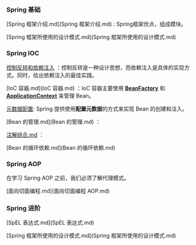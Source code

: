 ### Spring 基础

 [Spring 框架介绍.md](Spring 框架介绍.md) : Spring框架优点，组成模块。

 [Spring 框架所使用的设计模式.md](Spring 框架所使用的设计模式.md) 



### Spring IOC

[控制反转和依赖注入](控制反转和依赖注入.md) ：控制反转是一种设计思想，而依赖注入是具体的实现方式。同时，给出依赖注入的最佳实践。

[IoC 容器.md](IoC 容器.md) ：IoC 容器主要使用 [**BeanFactory**](https://docs.spring.io/spring-framework/docs/6.1.11/javadoc-api/org/springframework/beans/factory/BeanFactory.html) 和 [**ApplicationContext**](https://docs.spring.io/spring-framework/docs/6.1.11/javadoc-api/org/springframework/context/ApplicationContext.html) 来管理 Bean。

[元数据配置](./元数据配置.md):  Spring 提供使用**配置元数据**的方式来实现 Bean 的创建和注入。

[Bean 的管理.md](Bean 的管理.md) ：

[注解组合.md](注解组合.md) ：

[Bean 的循环依赖.md](Bean 的循环依赖.md) 



### Spring AOP

在学习 Spring AOP 之前，我们必须了解代理模式。

[面向切面编程.md](面向切面编程 AOP.md) 





### Spring 进阶

 [SpEL 表达式.md](SpEL 表达式.md) 

 [Spring 框架所使用的设计模式.md](Spring 框架所使用的设计模式.md) 